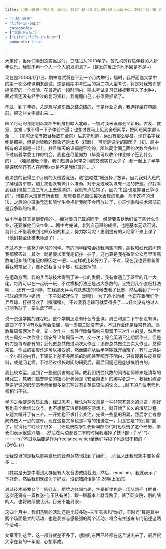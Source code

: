 ```yaml
---
title: 北邮小日记——第七期 date: 2017-12-30 23:59:59 updated: 2017-12-30 23:59:59 tags:

- "北邮小日记"
- "life-in-bupt"
  categories:
- ["北邮小日记"]
- ["Life","life-in-bupt"]
  comments: true

---
```


大家好，当你们看到这篇推送时，已经进入2018年了。首先祝所有陪伴我的人新年快乐。我就不再一个人一个人的发消息了~（群发的反正你也不回是不是~）

现在是2018年1月1日，期末考试将在不到一个月内举行，届时，我将面临大学中的第一次必修课期末测试，这是继期中考过后的第二次大型考试，将是对我知识掌握情况的一个检验。在最近的一段时间内，期末考试复习已经被我写入了ddl中，面对着还没有经手过的复习资料，我提醒自己：必须要抓紧了。

不过，到了年终，总是想写点东西总结总结的，于是作业之余，我选择坐在电脑前，把这些文字敲出来……

<!--more-->

四个月前的我刚刚以双培生的身份踏入北邮，一切对我来说都是全新的。舍友、教室、食堂…恨不得一下子体验个遍；也想过要马上见到全班同学，把同班同学都认全……（那时还没有把目标放在全院）后来才知道，远没有那么容易。现在名字我倒是都熟，但是对错脸的现象还是太多（捂脸），可能是课少的原因？（初、高中所有的课都是一起上，并且每天的课都是平均的，所以同学间见面的次数会多些）不过借着学委工作的机会，我也在尽量努力（毕竟可以收个作业做个签到什么的）…（哇顺便吐个槽，我们班男女同学之间的交流实在太少了…都一起上了半学期课居然还有人在问我xxx是不是我们班的……）

我清楚的记得三个月前的大班委竞选，我“战略性”地选择了放弃，因为我对大班的了解程度不够，加上我也没有做什么准备，对于竞选成功没有十足的把握。但我看到我们班接二连三有人上去做演讲，我就有点后悔了，因为“机会也是靠自己争取的”，想要在大班前有所表现，那就要自己抓住每次表现的机会。基于这样的想法，之后的小班委竞选和院学生会招新我就不会再放过了，小班学委和技术部部员是我争取的结果。

做小学委其实是很蛋疼的-_
-面对着自己班的同学，经常要告诉他们留了些什么作业，还要催他们交作业……期中考完试，拿到自己班的成绩，也是基本无话可说，为什么不借着来到北邮双培的机会，努力学习呢？更别提有的人经常不来上课了（他们甚至还被老师点了）……

不过不乏一些努力学习的同学。有的同学经常会找我问些问题，高数和线代的问题我都解答过；其次，就是要求借我笔记抄一抄了，这也算是我在微信公众号里传高数笔记和线代笔记的原因之一吧……这样就比较好抄了。不过，现在我也要重新看看我的笔记了，要不然我复习不够，也会忘掉的……

在运动方面，我的乒乓球技术得到了进一步的发展，我有幸遇见了班里的几个大佬，每周可以在一起玩一玩，不过横板打法还是占大多数的，没找到几个直板打法啊……还有一位同学，在我那天乒乓球队选拔的时候去看了比赛，然后看到了一个打球的漂亮小姐姐，一下子就被迷住了（滑稽）。为了追小姐姐，他正在跟我们学乒乓球，打得可欢了（嘿嘿嘿）。
不过我羽毛球可就菜得多了……好久没有约过人打羽毛球了，要生疏了啊……

说一说这学期的课程吧。这个学期还没有什么专业课，周三和周二下午都没有课，周四下午3-4节以后就会没课，隔一周周三就没有课，不过作业还是经常有的。高数每周留两次作业，交一次作业；线性代数每隔约三周留下三次作业的量，然后大约三周交一次作业；信安导论每周留一次，交一次；综合英语不定期留作业，但是听力是每周都有的；近代史总共做过两次大作业；思修总共做过三次大作业。总得来说，作业的密度还是可以接受的，然而课程从后半学期就开始难了，有时上课讲一个小时的内容，下课花上差不多两倍的时间甚至都弄不明白，只有硬着头皮查资料，或是问老师。不过经过很长时间的研究后，最后问题还是能够搞明白的。

我比较幸运，遇到了一些很厉害的老师。教我们线性代数的闫浩老师原来是清华的研究生，教我们信安导论的钮心忻老师是《安全简史》的编写者之一，教我们综合英语听说的房印杰老师给很多杂志写过有关英语语法的论文……剩下的几位老师也都相当不错。

学习之余便是优质生活，经过思考，我认为写文章是一种非常有意义的消遣，刚好我也有个微信公众号，也不想整天浪费时间在游戏上，就开始了长久的填坑过程。专题大概开了有三个。一开始也不求什么关注，先做一些量的积累，然后才会考虑向外做大一点的宣传。现在这篇文章也是平常的推送之一，只是它是“特别篇”罢了，显得比平时长了很多~
（话说我院学生会新闻部面试时也谈到了这个经历，学长们表示很感兴趣……然后在两边都要二审的时候我选择了技术部ヽ(ﾟ∀ﾟ*)ﾉ━━━ｩ♪不过以后要是作为freelance writer给他们写稿子也是很不错的ヾ(Ő∀Ő๑)ﾉ）

让我惊讶的是我以前喜爱玩的音游竟然也找到了组织……而且人比我想象中要多得多……

（其实是无意中看到大群里有人发音游成绩截图，然后，emmmm，我就表示了下好奇，然后我们就成为了好友。没记错的话是10.26晚上发的）

通过技术部我交了一些好友，桥牌选修课也是，学委群里也是，乐队同样【醒目-这次还将有一篇推送-与乐队有关】，聊一聊基本上就混熟了。除了网安院，别的院的人，也将陆续被认识。目光不能局限~

这四个月中，我们遇到的活动还是比较多哒~三笙有杏和“你好，旧时光”算是其中两个场面最大的活动，也是我参与感最强的两个活动。将会有推送来专门记述这两个活动~

文章写到这里，这一部分就差不多了，想说的东西已经都在这里说出来了，最后祝大家在新的一年里，心想事成。
